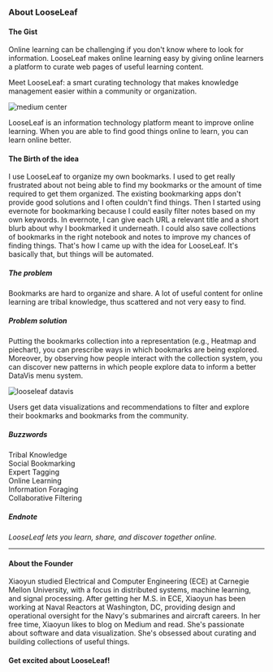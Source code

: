 ### About LooseLeaf
#### The Gist
Online learning can be challenging if you don't know where to look for information. LooseLeaf makes online learning easy by giving online learners a platform to curate web pages of useful learning content.

Meet LooseLeaf: a smart curating technology that makes knowledge management easier within a community or organization.

![medium center](https://scontent-ord1-1.xx.fbcdn.net/t31.0-8/13329376_1713575702250047_5670734746986427374_o.png)

LooseLeaf is an information technology platform meant to improve online learning. When you are able to find good things online to learn, you can learn online better.

#### The Birth of the idea
I use LooseLeaf to organize my own bookmarks. I used to get really frustrated about not being able to find my bookmarks or the amount of time required to get them organized. The existing bookmarking apps don't provide good solutions and I often couldn't find things. Then I started using evernote for bookmarking because I could easily filter notes based on my own keywords. In evernote, I can give each URL a relevant title and a short blurb about why I bookmarked it underneath. I could also save collections of bookmarks in the right notebook and notes to improve my chances of finding things. That's how I came up with the idea for LooseLeaf. It's basically that, but things will be automated.

##### The problem
Bookmarks are hard to organize and share. A lot of useful content for online learning are tribal knowledge, thus scattered and not very easy to find.

##### Problem solution
Putting the bookmarks collection into a representation (e.g., Heatmap and piechart), you can prescribe ways in which bookmarks are being explored. Moreover, by observing how people interact with the collection system, you can discover new patterns in which people explore data to inform a better DataVis menu system.

![looseleaf datavis ](https://scontent-ord1-1.xx.fbcdn.net/t31.0-8/13584821_1725324291075188_6953786564116628510_o.jpg)

Users get data visualizations and recommendations to filter and explore their bookmarks and bookmarks from the community.


##### Buzzwords
<div class="chip">Tribal Knowledge</div>
<div class="chip">Social Bookmarking</div>
<div class="chip">Expert Tagging</div>
<div class="chip">Online Learning</div>
<div class="chip">Information Foraging</div>
<div class="chip">Collaborative Filtering</div>

##### Endnote
*LooseLeaf lets you learn, share, and discover together online.*

***
#### About the Founder
Xiaoyun studied Electrical and Computer Engineering (ECE) at Carnegie Mellon University, with a focus in distributed systems, machine learning, and signal processing. After getting her M.S. in ECE, Xiaoyun has been working at Naval Reactors at Washington, DC, providing design and operational oversight for the Navy's submarines and aircraft careers. In her free time, Xiaoyun likes to blog on Medium and read. She's passionate about software and data visualization. She's obsessed about curating and building collections of useful things.

#### Get excited about LooseLeaf!
